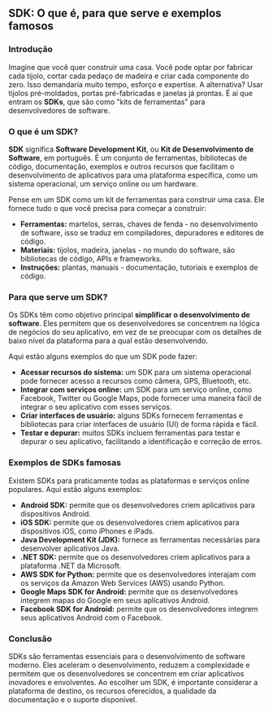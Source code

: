 ##  SDK: O que é, para que serve e exemplos famosos

### Introdução

Imagine que você quer construir uma casa. Você pode optar por fabricar cada tijolo, cortar cada pedaço de madeira e criar cada componente do zero. Isso demandaria muito tempo, esforço e expertise. A alternativa? Usar tijolos pré-moldados, portas pré-fabricadas e janelas já prontas. É aí que entram os **SDKs**, que são como "kits de ferramentas" para desenvolvedores de software.

### O que é um SDK?

**SDK** significa **Software Development Kit**, ou **Kit de Desenvolvimento de Software**, em português. É um conjunto de ferramentas, bibliotecas de código, documentação, exemplos e outros recursos que facilitam o desenvolvimento de aplicativos para uma plataforma específica, como um sistema operacional, um serviço online ou um hardware.

Pense em um SDK como um kit de ferramentas para construir uma casa. Ele fornece tudo o que você precisa para começar a construir:

* **Ferramentas:** martelos, serras, chaves de fenda - no desenvolvimento de software, isso se traduz em compiladores, depuradores e editores de código.
* **Materiais:** tijolos, madeira, janelas - no mundo do software, são bibliotecas de código, APIs e frameworks.
* **Instruções:** plantas, manuais -  documentação, tutoriais e exemplos de código.

### Para que serve um SDK?

Os SDKs têm como objetivo principal **simplificar o desenvolvimento de software**. Eles permitem que os desenvolvedores se concentrem na lógica de negócios do seu aplicativo, em vez de se preocupar com os detalhes de baixo nível da plataforma para a qual estão desenvolvendo.

Aqui estão alguns exemplos do que um SDK pode fazer:

* **Acessar recursos do sistema:** um SDK para um sistema operacional pode fornecer acesso a recursos como câmera, GPS, Bluetooth, etc.
* **Integrar com serviços online:** um SDK para um serviço online, como Facebook, Twitter ou Google Maps, pode fornecer uma maneira fácil de integrar o seu aplicativo com esses serviços.
* **Criar interfaces de usuário:** alguns SDKs fornecem ferramentas e bibliotecas para criar interfaces de usuário (UI) de forma rápida e fácil.
* **Testar e depurar:** muitos SDKs incluem ferramentas para testar e depurar o seu aplicativo, facilitando a identificação e correção de erros.

### Exemplos de SDKs famosas

Existem SDKs para praticamente todas as plataformas e serviços online populares. Aqui estão alguns exemplos:

* **Android SDK:** permite que os desenvolvedores criem aplicativos para dispositivos Android.
* **iOS SDK:** permite que os desenvolvedores criem aplicativos para dispositivos iOS, como iPhones e iPads.
* **Java Development Kit (JDK):** fornece as ferramentas necessárias para desenvolver aplicativos Java.
* **.NET SDK:** permite que os desenvolvedores criem aplicativos para a plataforma .NET da Microsoft.
* **AWS SDK for Python:** permite que os desenvolvedores interajam com os serviços da Amazon Web Services (AWS) usando Python.
* **Google Maps SDK for Android:** permite que os desenvolvedores integrem mapas do Google em seus aplicativos Android.
* **Facebook SDK for Android:** permite que os desenvolvedores integrem seus aplicativos Android com o Facebook.

### Conclusão

SDKs são ferramentas essenciais para o desenvolvimento de software moderno. Eles aceleram o desenvolvimento, reduzem a complexidade e permitem que os desenvolvedores se concentrem em criar aplicativos inovadores e envolventes. Ao escolher um SDK, é importante considerar a plataforma de destino, os recursos oferecidos, a qualidade da documentação e o suporte disponível.
